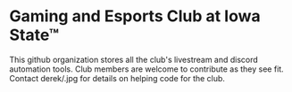 # Gaming and Esports Club at Iowa State™

This github organization stores all the club's livestream and discord automation tools. Club members are welcome to contribute as they see fit. Contact derek/.jpg for details on helping code for the club.
